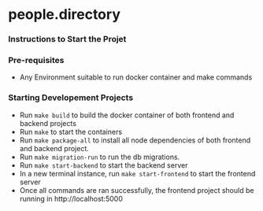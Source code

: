 # people.directory

### Instructions to Start the Projet

### Pre-requisites
* Any Environment suitable to run docker container and make commands


### Starting Developement Projects
* Run `make build` to build the docker container of both frontend and backend projects
* Run `make` to start the containers
* Run `make package-all` to install all node dependencies of both frontend and backend project.
* Run `make migration-run` to run the db migrations.
* Run `make start-backend` to start the backend server
* In a new terminal instance, run `make start-frontend` to start the frontend server 
* Once all commands are ran successfully, the frontend project should be running in http://localhost:5000